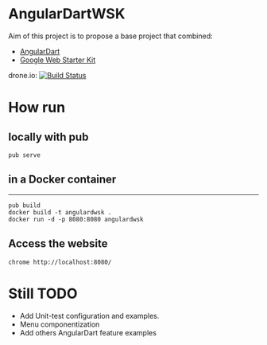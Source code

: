 AngularDartWSK
==============

Aim of this project is to propose a base project that combined:
* [AngularDart](https://angulardart.org/)
* [Google Web Starter Kit](https://developers.google.com/web/starter-kit/)

drone.io: [![Build Status](https://drone.io/github.com/cedriclam/AngularDartWSK/status.png)](https://drone.io/github.com/cedriclam/AngularDartWSK/latest)

# How run 

## locally with pub

```
pub serve
```

## in a Docker container
--------------------------------

```
pub build
docker build -t angulardwsk .
docker run -d -p 8080:8080 angulardwsk
```

## Access the website

```
chrome http://localhost:8080/
```

# Still TODO
* Add Unit-test configuration and examples.
* Menu componentization 
* Add others AngularDart feature examples
